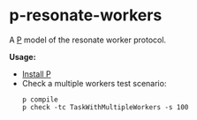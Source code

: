 # p-resonate-workers

A [P](https://p-org.github.io/P) model of the resonate worker protocol.

**Usage:**

- [Install P](https://p-org.github.io/P/getstarted/install/)
- Check a multiple workers test scenario:
  ```
  p compile
  p check -tc TaskWithMultipleWorkers -s 100
  ```
